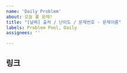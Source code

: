 ```yaml
---
name: 'Daily Problem'
about: 오늘 풀 문제!
title: "[날짜] 출처 / 난이도 / 문제번호 - 문제이름"
labels: Problem Pool, Daily
assignees: ''

---
```


<!-- 타이틀의 [날짜, 출처, 난이도, 문제번호 - 문제이름] 영역을 알맞게 수정해주세요 -->
<!-- e.g. [2020.09.28] 백준 / 골드 4 / 1563 - 개근상 -->
## 링크
<!-- 문제로 이동할 수 있는 링크를 작성해주세요 -->

<!-- ## 비고 -->
<!-- 추가적인 논의, 정보 제공이 필요하다면 작성해주세요  -->
